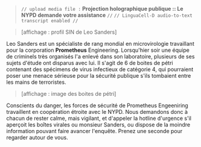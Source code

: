 > `// upload media file :` **Projection holographique publique :: Le NYPD demande votre assistance** `//`
> `// LinguaCell-D audio-to-text transcript enabled //`

> [affichage : profil SIN de Leo Sanders]

Leo Sanders est un spécialiste de rang mondial en microvirologie travaillant pour la corporation **Prometheus** Engineering. Lorsqu'hier soir une équipe de criminels très organisés l'a enlevé dans son laboratoire, plusieurs de ses sujets d'étude ont disparus avec lui. Il s'agit de 6 de boites de pétri contenant des spécimens de virus infectieux de catégorie 4, qui pourraient poser une menace sérieuse pour la sécurité publique s'ils tombaient entre les mains de terroristes.

> [affichage : image des boites de pétri]

Conscients du danger, les forces de sécurité de Prometheus Engeeniring travaillent en coopération étroite avec le NYPD. Nous demandons donc à chacun de rester calme, mais vigilant, et d'appeler la hotline d'urgence s'il aperçoit les boîtes virales ou monsieur Sanders, ou dispose de la moindre information pouvant faire avancer l'enquête. Prenez une seconde pour regarder autour de vous.

